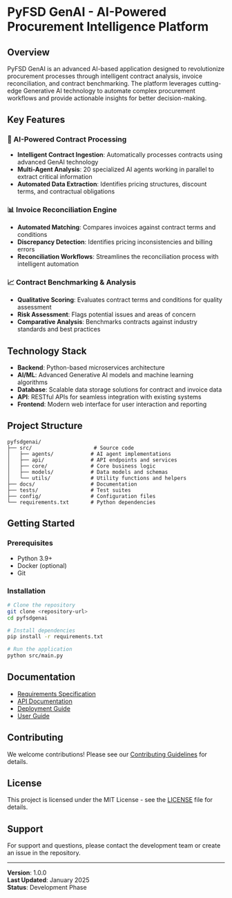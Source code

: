 # PyFSD GenAI - AI-Powered Procurement Intelligence Platform

## Overview

PyFSD GenAI is an advanced AI-based application designed to revolutionize procurement processes through intelligent contract analysis, invoice reconciliation, and contract benchmarking. The platform leverages cutting-edge Generative AI technology to automate complex procurement workflows and provide actionable insights for better decision-making.

## Key Features

### 🤖 AI-Powered Contract Processing
- **Intelligent Contract Ingestion**: Automatically processes contracts using advanced GenAI technology
- **Multi-Agent Analysis**: 20 specialized AI agents working in parallel to extract critical information
- **Automated Data Extraction**: Identifies pricing structures, discount terms, and contractual obligations

### 📊 Invoice Reconciliation Engine
- **Automated Matching**: Compares invoices against contract terms and conditions
- **Discrepancy Detection**: Identifies pricing inconsistencies and billing errors
- **Reconciliation Workflows**: Streamlines the reconciliation process with intelligent automation

### 📈 Contract Benchmarking & Analysis
- **Qualitative Scoring**: Evaluates contract terms and conditions for quality assessment
- **Risk Assessment**: Flags potential issues and areas of concern
- **Comparative Analysis**: Benchmarks contracts against industry standards and best practices

## Technology Stack

- **Backend**: Python-based microservices architecture
- **AI/ML**: Advanced Generative AI models and machine learning algorithms
- **Database**: Scalable data storage solutions for contract and invoice data
- **API**: RESTful APIs for seamless integration with existing systems
- **Frontend**: Modern web interface for user interaction and reporting

## Project Structure

```
pyfsdgenai/
├── src/                    # Source code
│   ├── agents/            # AI agent implementations
│   ├── api/               # API endpoints and services
│   ├── core/              # Core business logic
│   ├── models/            # Data models and schemas
│   └── utils/             # Utility functions and helpers
├── docs/                  # Documentation
├── tests/                 # Test suites
├── config/                # Configuration files
└── requirements.txt       # Python dependencies
```

## Getting Started

### Prerequisites
- Python 3.9+
- Docker (optional)
- Git

### Installation
```bash
# Clone the repository
git clone <repository-url>
cd pyfsdgenai

# Install dependencies
pip install -r requirements.txt

# Run the application
python src/main.py
```

## Documentation

- [Requirements Specification](docs/REQUIREMENTS.md)
- [API Documentation](docs/API.md)
- [Deployment Guide](docs/DEPLOYMENT.md)
- [User Guide](docs/USER_GUIDE.md)

## Contributing

We welcome contributions! Please see our [Contributing Guidelines](CONTRIBUTING.md) for details.

## License

This project is licensed under the MIT License - see the [LICENSE](LICENSE) file for details.

## Support

For support and questions, please contact the development team or create an issue in the repository.

---

**Version**: 1.0.0  
**Last Updated**: January 2025  
**Status**: Development Phase

